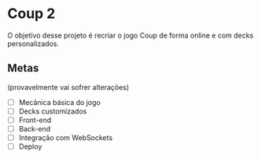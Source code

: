 # Coup 2

O objetivo desse projeto é recriar o jogo Coup de forma online e com decks personalizados.

## Metas 

(provavelmente vai sofrer alterações)

- [ ] Mecânica básica do jogo
- [ ] Decks customizados
- [ ] Front-end
- [ ] Back-end
- [ ] Integração com WebSockets
- [ ] Deploy
